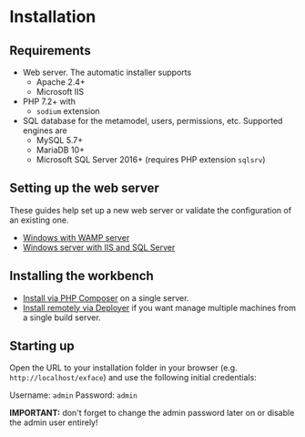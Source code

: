 # Installation

## Requirements

- Web server. The automatic installer supports
	- Apache 2.4+
	- Microsoft IIS
- PHP 7.2+ with
	- `sodium` extension
- SQL database for the metamodel, users, permissions, etc. Supported engines are
	- MySQL 5.7+
	- MariaDB 10+
	- Microsoft SQL Server 2016+ (requires PHP extension `sqlsrv`)

## Setting up the web server

These guides help set up a new web server or validate the configuration of an existing one.

- [Windows with WAMP server](WAMP.md)
- [Windows server with IIS and SQL Server](IIS_with_SQL_Server.md)

## Installing the workbench

- [Install via PHP Composer](Install_via_Composer.md) on a single server.
- [Install remotely via Deployer](https://github.com/axenox/deployer/blob/1.x-dev/Docs/index.md) if you want manage multiple machines from a single build server.

## Starting up

Open the URL to your installation folder in your browser (e.g. `http://localhost/exface`) and use the following initial credentials:

Username: `admin`
Password: `admin`

**IMPORTANT:** don't forget to change the admin password later on or disable the admin user entirely!
